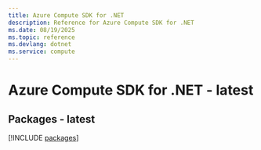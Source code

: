 ```yaml
---
title: Azure Compute SDK for .NET
description: Reference for Azure Compute SDK for .NET
ms.date: 08/19/2025
ms.topic: reference
ms.devlang: dotnet
ms.service: compute
---
```

# Azure Compute SDK for .NET - latest
## Packages - latest
[!INCLUDE [packages](compute-index.md)]